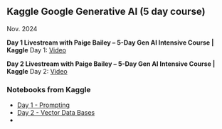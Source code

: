 ## Kaggle Google Generative AI (5 day course)
Nov. 2024

**Day 1 Livestream with Paige Bailey – 5-Day Gen AI Intensive Course | Kaggle**
Day 1: [Video](https://youtu.be/kpRyiJUUFxY?si=-y_InM3g5SBhkZVF)

**Day 2 Livestream with Paige Bailey – 5-Day Gen AI Intensive Course | Kaggle**
Day 2: [Video](https://www.youtube.com/live/86GZC56rQCc?si=3CJAt9xO-UTA7TnI)

### Notebooks from Kaggle
* [Day 1 - Prompting](https://github.com/clizarraga-UAD7/Notebooks/blob/main/Google-GenAI/Day_1_Prompting.ipynb)
* [Day 2 - Vector Data Bases]()
* 
